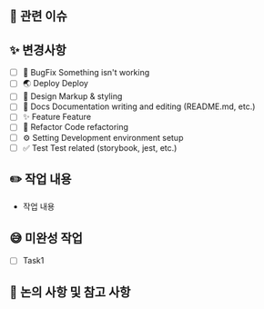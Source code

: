 
## 🚨 관련 이슈
[//]: # (작성하실 때는 '#이슈 번호'를 남겨주시면 자동으로 링크가 생성됩니다.)

## ✨ 변경사항
[//]: # (어떤 변경사항이 있었나요? 체크해주세요 !)
- [ ] 🐞 BugFix Something isn't working
- [ ] 🌏 Deploy Deploy
- [ ] 🎨 Design Markup & styling
- [ ] 📃 Docs Documentation writing and editing (README.md, etc.)
- [ ] ✨ Feature Feature
- [ ] 🔨 Refactor Code refactoring
- [ ] ⚙️ Setting Development environment setup
- [ ] ✅ Test Test related (storybook, jest, etc.)

## ✏️ 작업 내용
[//]: # (작업 내용을 작성해주세요. 스크린샷을 첨부해주셔도 좋습니다.)
- 작업 내용

## 😅 미완성 작업 
[//]: # (없다면 N/A)
- [ ] Task1

## 📢 논의 사항 및 참고 사항 
[//]: # (리뷰어가 알면 좋은 내용을 작성해주세요.)
